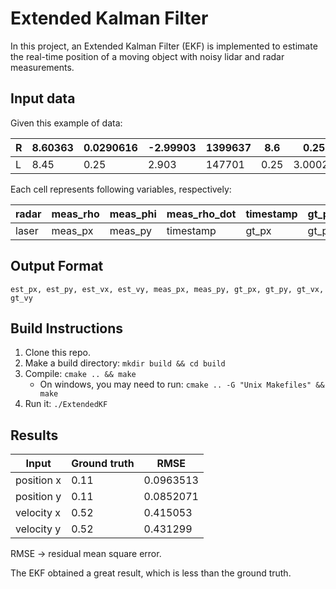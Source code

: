 # Extended Kalman Filter

In this project, an Extended Kalman Filter (EKF) is implemented to estimate the real-time position of a moving object with noisy lidar and radar measurements.

## Input data

Given this example of data:

| R    | 8.60363 | 0.0290616 | -2.99903 | 1399637 | 8.6  | 0.25    | 3.00029 | 0    |
| ---- | ------- | --------- | -------- | ------- | ---- | ------- | ------- | ---- |
| L    | 8.45    | 0.25      | 2.903    | 147701  | 0.25 | 3.00027 |         |      |

Each cell represents following variables, respectively:

| radar | meas_rho | meas_phi | meas_rho_dot | timestamp | gt_px | gt_py | gt_vx | gt_vy |
| ----- | -------- | -------- | ------------ | --------- | ----- | ----- | ----- | ----- |
| laser | meas_px  | meas_py  | timestamp    | gt_px     | gt_py | gt_vx | gt_vy |       |

## Output Format

`est_px, est_py, est_vx, est_vy, meas_px, meas_py, gt_px, gt_py, gt_vx, gt_vy`

## Build Instructions

1. Clone this repo.
2. Make a build directory: `mkdir build && cd build`
3. Compile: `cmake .. && make` 
   - On windows, you may need to run: `cmake .. -G "Unix Makefiles" && make`
4. Run it: `./ExtendedKF `

## Results

| Input      | Ground truth | RMSE      |
| ---------- | ------------ | --------- |
| position x | 0.11         | 0.0963513 |
| position y | 0.11         | 0.0852071 |
| velocity x | 0.52         | 0.415053  |
| velocity y | 0.52         | 0.431299  |

RMSE -> residual mean square error.

The EKF obtained a great result, which is less than the ground truth.